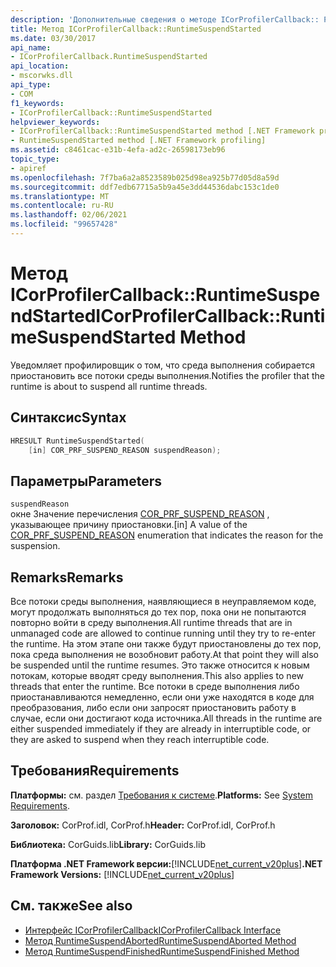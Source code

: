 ```yaml
---
description: 'Дополнительные сведения о методе ICorProfilerCallback:: Рунтимесуспендстартед'
title: Метод ICorProfilerCallback::RuntimeSuspendStarted
ms.date: 03/30/2017
api_name:
- ICorProfilerCallback.RuntimeSuspendStarted
api_location:
- mscorwks.dll
api_type:
- COM
f1_keywords:
- ICorProfilerCallback::RuntimeSuspendStarted
helpviewer_keywords:
- ICorProfilerCallback::RuntimeSuspendStarted method [.NET Framework profiling]
- RuntimeSuspendStarted method [.NET Framework profiling]
ms.assetid: c8461cac-e31b-4efa-ad2c-26598173eb96
topic_type:
- apiref
ms.openlocfilehash: 7f7ba6a2a8523589b025d98ea925b77d05d8a59d
ms.sourcegitcommit: ddf7edb67715a5b9a45e3dd44536dabc153c1de0
ms.translationtype: MT
ms.contentlocale: ru-RU
ms.lasthandoff: 02/06/2021
ms.locfileid: "99657428"
---
```

# <a name="icorprofilercallbackruntimesuspendstarted-method"></a><span data-ttu-id="c1367-103">Метод ICorProfilerCallback::RuntimeSuspendStarted</span><span class="sxs-lookup"><span data-stu-id="c1367-103">ICorProfilerCallback::RuntimeSuspendStarted Method</span></span>

<span data-ttu-id="c1367-104">Уведомляет профилировщик о том, что среда выполнения собирается приостановить все потоки среды выполнения.</span><span class="sxs-lookup"><span data-stu-id="c1367-104">Notifies the profiler that the runtime is about to suspend all runtime threads.</span></span>  
  
## <a name="syntax"></a><span data-ttu-id="c1367-105">Синтаксис</span><span class="sxs-lookup"><span data-stu-id="c1367-105">Syntax</span></span>  
  
```cpp  
HRESULT RuntimeSuspendStarted(  
    [in] COR_PRF_SUSPEND_REASON suspendReason);  
```  
  
## <a name="parameters"></a><span data-ttu-id="c1367-106">Параметры</span><span class="sxs-lookup"><span data-stu-id="c1367-106">Parameters</span></span>  

 `suspendReason`  
 <span data-ttu-id="c1367-107">окне Значение перечисления [COR_PRF_SUSPEND_REASON](cor-prf-suspend-reason-enumeration.md) , указывающее причину приостановки.</span><span class="sxs-lookup"><span data-stu-id="c1367-107">[in] A value of the [COR_PRF_SUSPEND_REASON](cor-prf-suspend-reason-enumeration.md) enumeration that indicates the reason for the suspension.</span></span>  
  
## <a name="remarks"></a><span data-ttu-id="c1367-108">Remarks</span><span class="sxs-lookup"><span data-stu-id="c1367-108">Remarks</span></span>  

 <span data-ttu-id="c1367-109">Все потоки среды выполнения, наявляющиеся в неуправляемом коде, могут продолжать выполняться до тех пор, пока они не попытаются повторно войти в среду выполнения.</span><span class="sxs-lookup"><span data-stu-id="c1367-109">All runtime threads that are in unmanaged code are allowed to continue running until they try to re-enter the runtime.</span></span> <span data-ttu-id="c1367-110">На этом этапе они также будут приостановлены до тех пор, пока среда выполнения не возобновит работу.</span><span class="sxs-lookup"><span data-stu-id="c1367-110">At that point they will also be suspended until the runtime resumes.</span></span> <span data-ttu-id="c1367-111">Это также относится к новым потокам, которые вводят среду выполнения.</span><span class="sxs-lookup"><span data-stu-id="c1367-111">This also applies to new threads that enter the runtime.</span></span> <span data-ttu-id="c1367-112">Все потоки в среде выполнения либо приостанавливаются немедленно, если они уже находятся в коде для преобразования, либо если они запросят приостановить работу в случае, если они достигают кода источника.</span><span class="sxs-lookup"><span data-stu-id="c1367-112">All threads in the runtime are either suspended immediately if they are already in interruptible code, or they are asked to suspend when they reach interruptible code.</span></span>  
  
## <a name="requirements"></a><span data-ttu-id="c1367-113">Требования</span><span class="sxs-lookup"><span data-stu-id="c1367-113">Requirements</span></span>  

 <span data-ttu-id="c1367-114">**Платформы:** см. раздел [Требования к системе](../../get-started/system-requirements.md).</span><span class="sxs-lookup"><span data-stu-id="c1367-114">**Platforms:** See [System Requirements](../../get-started/system-requirements.md).</span></span>  
  
 <span data-ttu-id="c1367-115">**Заголовок:** CorProf.idl, CorProf.h</span><span class="sxs-lookup"><span data-stu-id="c1367-115">**Header:** CorProf.idl, CorProf.h</span></span>  
  
 <span data-ttu-id="c1367-116">**Библиотека:** CorGuids.lib</span><span class="sxs-lookup"><span data-stu-id="c1367-116">**Library:** CorGuids.lib</span></span>  
  
 <span data-ttu-id="c1367-117">**Платформа .NET Framework версии:**[!INCLUDE[net_current_v20plus](../../../../includes/net-current-v20plus-md.md)]</span><span class="sxs-lookup"><span data-stu-id="c1367-117">**.NET Framework Versions:** [!INCLUDE[net_current_v20plus](../../../../includes/net-current-v20plus-md.md)]</span></span>  
  
## <a name="see-also"></a><span data-ttu-id="c1367-118">См. также</span><span class="sxs-lookup"><span data-stu-id="c1367-118">See also</span></span>

- [<span data-ttu-id="c1367-119">Интерфейс ICorProfilerCallback</span><span class="sxs-lookup"><span data-stu-id="c1367-119">ICorProfilerCallback Interface</span></span>](icorprofilercallback-interface.md)
- [<span data-ttu-id="c1367-120">Метод RuntimeSuspendAborted</span><span class="sxs-lookup"><span data-stu-id="c1367-120">RuntimeSuspendAborted Method</span></span>](icorprofilercallback-runtimesuspendaborted-method.md)
- [<span data-ttu-id="c1367-121">Метод RuntimeSuspendFinished</span><span class="sxs-lookup"><span data-stu-id="c1367-121">RuntimeSuspendFinished Method</span></span>](icorprofilercallback-runtimesuspendfinished-method.md)
